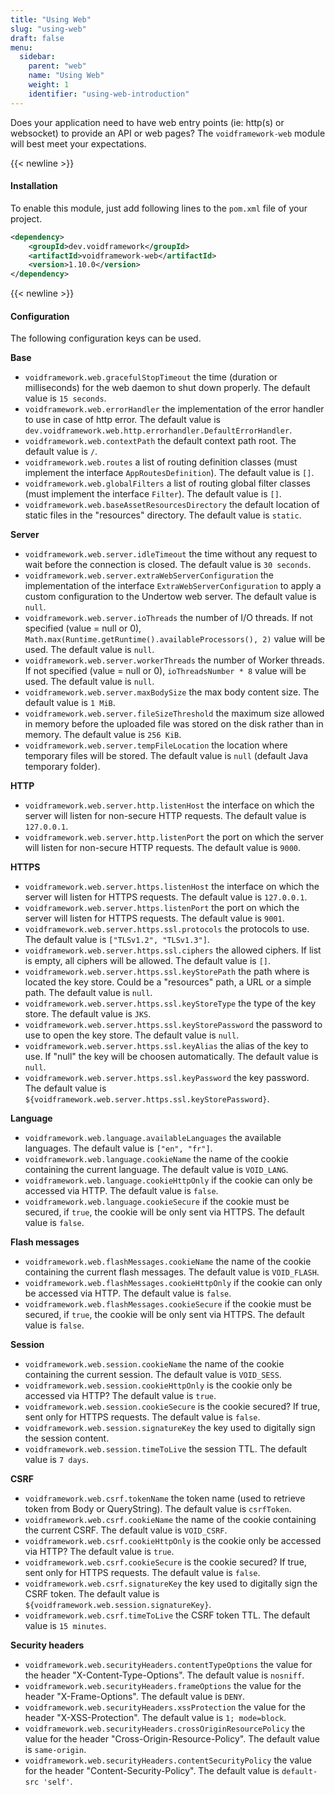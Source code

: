 ```yaml
---
title: "Using Web"
slug: "using-web"
draft: false
menu:
  sidebar:
    parent: "web"
    name: "Using Web"
    weight: 1
    identifier: "using-web-introduction"
---
```


Does your application need to have web entry points (ie: http(s) or websocket) to provide an API or web pages? The `voidframework-web` module will best meet your expectations.



{{< newline >}}
#### Installation

To enable this module, just add following lines to the `pom.xml` file of your project.

```xml
<dependency>
    <groupId>dev.voidframework</groupId>
    <artifactId>voidframework-web</artifactId>
    <version>1.10.0</version>
</dependency>
```



{{< newline >}}
#### Configuration

The following configuration keys can be used.

**Base**
* `voidframework.web.gracefulStopTimeout` the time (duration or milliseconds) for the web daemon to shut down properly. The default value is `15 seconds`.
* `voidframework.web.errorHandler` the implementation of the error handler to use in case of http error. The default value is `dev.voidframework.web.http.errorhandler.DefaultErrorHandler`.
* `voidframework.web.contextPath` the default context path root. The default value is `/`.
* `voidframework.web.routes` a list of routing definition classes (must implement the interface `AppRoutesDefinition`). The default value is `[]`.
* `voidframework.web.globalFilters` a list of routing global filter classes (must implement the interface `Filter`). The default value is `[]`.
* `voidframework.web.baseAssetResourcesDirectory` the default location of static files in the "resources" directory. The default value is `static`.

**Server**
* `voidframework.web.server.idleTimeout` the time without any request to wait before the connection is closed. The default value is `30 seconds`.
* `voidframework.web.server.extraWebServerConfiguration` the implementation of the interface `ExtraWebServerConfiguration` to apply a custom configuration to the Undertow web server. The default value is `null`.
* `voidframework.web.server.ioThreads` the number of I/O threads. If not specified (value = null or 0), `Math.max(Runtime.getRuntime().availableProcessors(), 2)` value will be used. The default value is `null`.
* `voidframework.web.server.workerThreads` the number of Worker threads. If not specified (value = null or 0), `ioThreadsNumber * 8` value will be used. The default value is `null`.
* `voidframework.web.server.maxBodySize` the max body content size. The default value is `1 MiB`.
* `voidframework.web.server.fileSizeThreshold` the maximum size allowed in memory before the uploaded file was stored on the disk rather than in memory. The default value is `256 KiB`.
* `voidframework.web.server.tempFileLocation` the location where temporary files will be stored. The default value is `null` (default Java temporary folder).

**HTTP**
* `voidframework.web.server.http.listenHost` the interface on which the server will listen for non-secure HTTP requests. The default value is `127.0.0.1`.
* `voidframework.web.server.http.listenPort` the port on which the server will listen for non-secure HTTP requests. The default value is `9000`.

**HTTPS**
* `voidframework.web.server.https.listenHost` the interface on which the server will listen for HTTPS requests. The default value is `127.0.0.1`.
* `voidframework.web.server.https.listenPort` the port on which the server will listen for HTTPS requests. The default value is `9001`.
* `voidframework.web.server.https.ssl.protocols` the protocols to use. The default value is `["TLSv1.2", "TLSv1.3"]`.
* `voidframework.web.server.https.ssl.ciphers` the allowed ciphers. If list is empty, all ciphers will be allowed. The default value is `[]`.
* `voidframework.web.server.https.ssl.keyStorePath` the path where is located the key store. Could be a "resources" path, a URL or a simple path. The default value is `null`.
* `voidframework.web.server.https.ssl.keyStoreType` the type of the key store. The default value is `JKS`.
* `voidframework.web.server.https.ssl.keyStorePassword` the password to use to open the key store. The default value is `null`.
* `voidframework.web.server.https.ssl.keyAlias` the alias of the key to use. If "null" the key will be choosen automatically. The default value is `null`.
* `voidframework.web.server.https.ssl.keyPassword` the key password. The default value is `${voidframework.web.server.https.ssl.keyStorePassword}`.

**Language**
* `voidframework.web.language.availableLanguages` the available languages. The default value is `["en", "fr"]`.
* `voidframework.web.language.cookieName` the name of the cookie containing the current language. The default value is `VOID_LANG`.
* `voidframework.web.language.cookieHttpOnly` if the cookie can only be accessed via HTTP. The default value is `false`.
* `voidframework.web.language.cookieSecure` if the cookie must be secured, if `true`, the cookie will be only sent via HTTPS. The default value is `false`.

**Flash messages**
* `voidframework.web.flashMessages.cookieName` the name of the cookie containing the current flash messages. The default value is `VOID_FLASH`.
* `voidframework.web.flashMessages.cookieHttpOnly` if the cookie can only be accessed via HTTP. The default value is `false`.
* `voidframework.web.flashMessages.cookieSecure` if the cookie must be secured, if `true`, the cookie will be only sent via HTTPS. The default value is `false`.

**Session**
* `voidframework.web.session.cookieName` the name of the cookie containing the current session. The default value is `VOID_SESS`.
* `voidframework.web.session.cookieHttpOnly` is the cookie only be accessed via HTTP? The default value is `true`.
* `voidframework.web.session.cookieSecure` is the cookie secured? If true, sent only for HTTPS requests. The default value is `false`.
* `voidframework.web.session.signatureKey` the key used to digitally sign the session content.
* `voidframework.web.session.timeToLive` the session TTL. The default value is `7 days`.

**CSRF**
* `voidframework.web.csrf.tokenName` the token name (used to retrieve token from Body or QueryString). The default value is `csrfToken`.
* `voidframework.web.csrf.cookieName` the name of the cookie containing the current CSRF. The default value is `VOID_CSRF`.
* `voidframework.web.csrf.cookieHttpOnly` is the cookie only be accessed via HTTP? The default value is `true`.
* `voidframework.web.csrf.cookieSecure` is the cookie secured? If true, sent only for HTTPS requests. The default value is `false`.
* `voidframework.web.csrf.signatureKey` the key used to digitally sign the CSRF token. The default value is `${voidframework.web.session.signatureKey}`.
* `voidframework.web.csrf.timeToLive` the CSRF token TTL. The default value is `15 minutes`.

**Security headers**
* `voidframework.web.securityHeaders.contentTypeOptions` the value for the header "X-Content-Type-Options". The default value is `nosniff`.
* `voidframework.web.securityHeaders.frameOptions` the value for the header "X-Frame-Options". The default value is `DENY`.
* `voidframework.web.securityHeaders.xssProtection` the value for the header "X-XSS-Protection". The default value is `1; mode=block`.
* `voidframework.web.securityHeaders.crossOriginResourcePolicy` the value for the header "Cross-Origin-Resource-Policy". The default value is `same-origin`.
* `voidframework.web.securityHeaders.contentSecurityPolicy` the value for the header "Content-Security-Policy". The default value is `default-src 'self'`.
